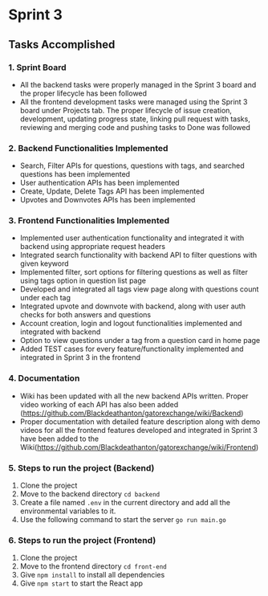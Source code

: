 # Sprint 3

## Tasks Accomplished

### 1. Sprint Board

 - All the backend tasks were properly managed in the Sprint 3 board and the proper lifecycle has been followed
 - All the frontend development tasks were managed using the Sprint 3 board under Projects tab. The proper lifecycle of issue creation, development, updating progress state, linking pull request with tasks, reviewing and merging code and pushing tasks to Done was followed

### 2. Backend Functionalities Implemented

 - Search, Filter APIs for questions, questions with tags, and searched questions has been implemented
 - User authentication APIs has been implemented
 - Create, Update, Delete Tags API has been implemented
 - Upvotes and Downvotes APIs has been implemented

### 3. Frontend Functionalities Implemented
 - Implemented user authentication functionality and integrated it with backend using appropriate request headers
 - Integrated search functionality with backend API to filter questions with given keyword
 - Implemented filter, sort options for filtering questions as well as filter using tags option in question list page
 - Developed and integrated all tags view page along with questions count under each tag
 - Integrated upvote and downvote with backend, along with user auth checks for both answers and questions
 - Account creation, login and logout functionalities implemented and integrated with backend
 - Option to view questions under a tag from a question card in home page
 - Added TEST cases for every feature/functionality implemented and integrated in Sprint 3 in the frontend

### 4. Documentation

 - Wiki has been updated with all the new backend APIs written. Proper video working of each API has also been added (https://github.com/Blackdeathanton/gatorexchange/wiki/Backend)
 - Proper documentation with detailed feature description along with demo videos for all the frontend features developed and integrated in Sprint 3 have been added to the Wiki(https://github.com/Blackdeathanton/gatorexchange/wiki/Frontend) 


### 5. Steps to run the project (Backend)
1. Clone the project
2. Move to the backend directory
   ```cd backend```
3. Create a file named ```.env``` in the current directory and add all the environmental variables to it.
4. Use the following command to start the server ```go run main.go```
 
### 6. Steps to run the project (Frontend)
1. Clone the project
2. Move to the frontend directory ```cd front-end```
3. Give ```npm install``` to install all dependencies
4. Give ```npm start``` to start the React app
